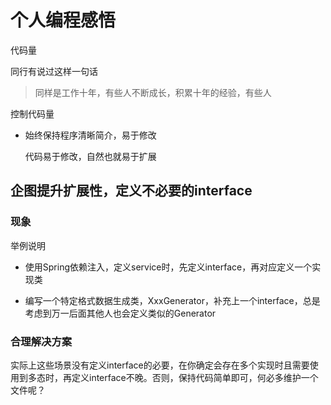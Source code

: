 # 个人编程感悟


代码量

同行有说过这样一句话

> 同样是工作十年，有些人不断成长，积累十年的经验，有些人



控制代码量





- 始终保持程序清晰简介，易于修改

	代码易于修改，自然也就易于扩展


## 企图提升扩展性，定义不必要的interface

### 现象

举例说明

- 使用Spring依赖注入，定义service时，先定义interface，再对应定义一个实现类

- 编写一个特定格式数据生成类，XxxGenerator，补充上一个interface，总是考虑到万一后面其他人也会定义类似的Generator

### 合理解决方案

实际上这些场景没有定义interface的必要，在你确定会存在多个实现时且需要使用到多态时，再定义interface不晚。否则，保持代码简单即可，何必多维护一个文件呢？


	



